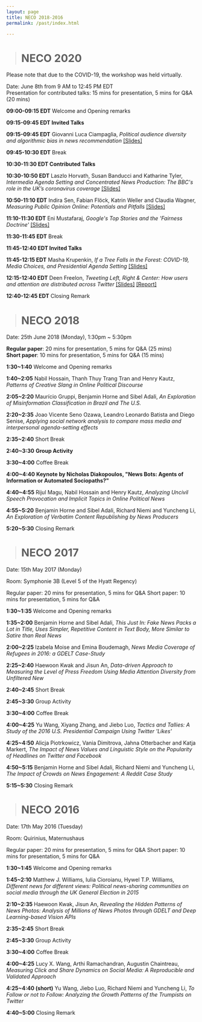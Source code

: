 ```yaml
---
layout: page
title: NECO 2018-2016
permalink: /past/index.html

---
```


># NECO 2020

Please note that due to the COVID-19, the workshop was held virtually. 

Date: June 8th from 9 AM to 12:45 PM EDT<br/>
Presentation for contributed talks: 15 mins for presentation, 5 mins for Q&A (20 mins)


**09:00-09:15 EDT** Welcome and Opening remarks

**09:15-09:45 EDT Invited Talks**

**09:15-09:45 EDT** Giovanni Luca Ciampaglia, *Political audience diversity and algorithmic bias in news recommendation* [ \[Slides\]](https://github.com/ippunippuni/ippunippuni.github.io/raw/master/slides/NECO2020_Giovanni_Luca_Ciampaglia.pdf)

**09:45-10:30 EDT**  Break

**10:30-11:30 EDT Contributed Talks**

**10:30-10:50 EDT** Laszlo Horvath, Susan Banducci and Katharine Tyler, *Intermedia Agenda Setting and Concentrated News Production: The BBC's role in the UK’s coronavirus coverage* [ \[Slides\]](https://github.com/ippunippuni/ippunippuni.github.io/raw/master/slides/NECO2020_Laszlo_Horvath.pdf)

**10:50-11:10 EDT** Indira Sen, Fabian Flöck, Katrin Weller and Claudia Wagner, *Measuring Public Opinion Online: Potentials and Pitfalls* [ \[Slides\]](https://github.com/ippunippuni/ippunippuni.github.io/raw/master/slides/NECO2020_Indira_Sen.pdf)

**11:10-11:30 EDT** Eni Mustafaraj, *Google's Top Stories and the 'Fairness Doctrine'* [ \[Slides\]](https://github.com/ippunippuni/ippunippuni.github.io/raw/master/slides/NECO2020_Eni_Mustafaraj.pdf)

**11:30-11:45 EDT**  Break

**11:45-12:40 EDT Invited Talks**

**11:45-12:15 EDT** Masha Krupenkin, *If a Tree Falls in the Forest: COVID-19, Media Choices, and Presidential Agenda Setting*
[ \[Slides\]](https://github.com/ippunippuni/ippunippuni.github.io/raw/master/slides/NECO2020_Masha_Krupenkin.pdf)

**12:15-12:40 EDT** Deen Freelon, *Tweeting Left, Right & Center: How users and attention are distributed across Twitter*  [ \[Slides\]](https://github.com/ippunippuni/ippunippuni.github.io/raw/master/slides/NECO2020_Deen_Freelon_slides.pdf) [ \[Report\]](https://github.com/ippunippuni/ippunippuni.github.io/raw/master/slides/NECO2020_Deen_Freelon_reports.pdf)

**12:40-12:45 EDT** Closing Remark




># NECO 2018

Date: 25th June 2018 (Monday), 1:30pm ~ 5:30pm

**Regular paper**: 20 mins for presentation, 5 mins for Q&A (25 mins)<br/>
**Short paper**: 10 mins for presentation, 5 mins for Q&A (15 mins)



**1:30~1:40** Welcome and Opening remarks

**1:40~2:05** Nabil Hossain, Thanh Thuy Trang Tran and Henry Kautz,  *Patterns of Creative Slang in Online Political Discourse*

**2:05~2:20** Maurício Gruppi, Benjamin Horne and Sibel Adali, *An Exploration of Misinformation Classification in Brazil and The U.S.*

**2:20~2:35**  Joao Vicente Seno Ozawa, Leandro Leonardo Batista and Diego Senise, *Applying social network analysis to compare mass media and interpersonal agenda-setting effects*

**2:35~2:40**  Short Break

**2:40~3:30** **Group Activity**

**3:30~4:00**   Coffee Break

**4:00~4:40**  **Keynote by Nicholas Diakopoulos, "News Bots: Agents of Information or Automated Sociopaths?"**

**4:40~4:55**   Rijul Magu, Nabil Hossain and Henry Kautz, *Analyzing Uncivil Speech Provocation and Implicit Topics in Online Political News*

**4:55~5:20**   Benjamin Horne and Sibel Adali, Richard Niemi and Yuncheng Li, *An Exploration of Verbatim Content Republishing by News Producers* 

**5:20~5:30** Closing Remark


># NECO 2017

Date: 15th May 2017 (Monday)

Room: Symphonie 3B (Level 5 of the Hyatt Regency)

Regular paper: 20 mins for presentation, 5 mins for Q&A 
Short paper: 10 mins for presentation, 5 mins for Q&A 


**1:30~1:35**   Welcome and Opening remarks 

**1:35~2:00**   Benjamin Horne and Sibel Adali,  *This Just In: Fake News Packs a Lot in Title, Uses Simpler, Repetitive Content in Text Body, More Similar to Satire than Real News*

**2:00~2:25**  Izabela Moise and Emina Boudemagh, *News Media Coverage of Refugees in 2016: a GDELT Case-Study*

**2:25~2:40**  Haewoon Kwak and Jisun An, *Data-driven Approach to Measuring the Level of Press Freedom Using Media Attention Diversity from Unfiltered New*

**2:40~2:45**   Short Break

**2:45~3:30**   Group Activity

**3:30~4:00**   Coffee Break

**4:00~4:25**   Yu Wang, Xiyang Zhang, and Jiebo Luo, *Tactics and Tallies: A Study of the 2016 U.S. Presidential Campaign Using Twitter 'Likes'*

**4:25~4:50**   Alicja Piotrkowicz, Vania Dimitrova, Jahna Otterbacher and Katja Markert, *The Impact of News Values and Linguistic Style on the Popularity of Headlines on Twitter and Facebook*

**4:50~5:15**   Benjamin Horne and Sibel Adali, Richard Niemi and Yuncheng Li, *The Impact of Crowds on News Engagement: A Reddit Case Study* 


**5:15~5:30** Closing Remark


># NECO 2016

Date: 17th May 2016 (Tuesday)

Room: Quirinius, Maternushaus

Regular paper: 20 mins for presentation, 5 mins for Q&A 
Short paper: 10 mins for presentation, 5 mins for Q&A 


**1:30~1:45**   Welcome and Opening remarks 
            

**1:45~2:10**   Matthew J. Williams, Iulia Cioroianu, Hywel T.P. Williams,  *Different news for different views: Political news-sharing communities on social media through the UK General Election in 2015*

**2:10~2:35**  Haewoon Kwak, Jisun An, *Revealing the Hidden Patterns of News Photos: Analysis of Millions of News Photos through GDELT and Deep Learning-based Vision APIs*
 
**2:35~2:45**   Short Break

**2:45~3:30**   Group Activity

**3:30~4:00**   Coffee Break

**4:00~4:25**   Lucy X. Wang, Arthi Ramachandran, Augustin Chaintreau, *Measuring Click and Share Dynamics on Social Media: A Reproducible and Validated Approach*

**4:25~4:40 (short)**   Yu Wang, Jiebo Luo, Richard Niemi and Yuncheng Li, *To Follow or not to Follow: Analyzing the Growth Patterns of the Trumpists on Twitter* 


**4:40~5:00** Closing Remark



